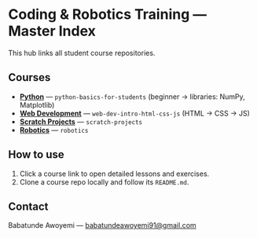 # Coding & Robotics Training — Master Index
This hub links all student course repositories.


## Courses
- **[Python](https://github.com/babatundeawo/python-basics-for-students)** — `python-basics-for-students` (beginner → libraries: NumPy, Matplotlib)
- **[Web Development](https://github.com/babatundeawo/web-dev-intro-html-css-js)** — `web-dev-intro-html-css-js` (HTML → CSS → JS)
- **[Scratch Projects](https://classroom.google.com/c/NTUyNzU1NTc5NzA1?cjc=s72vr6f)** — `scratch-projects`
- **[Robotics](https://github.com/babatundeawo/robotics)** — `robotics`


## How to use
1. Click a course link to open detailed lessons and exercises.
2. Clone a course repo locally and follow its `README.md`.


## Contact
Babatunde Awoyemi — babatundeawoyemi91@gmail.com
